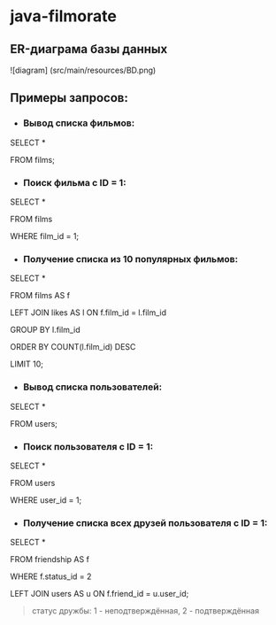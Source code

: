 # java-filmorate

## ER-диаграма базы данных

![diagram] (src/main/resources/BD.png)

## Примеры запросов:

* ### Вывод списка фильмов:
SELECT *

FROM films;

* ### Поиск фильма с ID = 1:
SELECT *

FROM films

WHERE film_id = 1;

* ### Получение списка из 10 популярных фильмов:
SELECT *

FROM films AS f

LEFT JOIN likes AS l ON f.film_id = l.film_id

GROUP BY l.film_id

ORDER BY COUNT(l.film_id) DESC

LIMIT 10;

* ### Вывод списка пользователей:
SELECT *

FROM users;

* ### Поиск пользователя с ID = 1:
SELECT *

FROM users

WHERE user_id = 1;

* ### Получение списка всех друзей пользователя с ID = 1:
SELECT *

FROM friendship AS f

WHERE f.status_id = 2

LEFT JOIN users AS u ON f.friend_id = u.user_id;

> статус дружбы: 1 - неподтверждённая, 2 - подтверждённая
